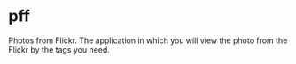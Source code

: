# pff
Photos from Flickr. The application in which you will view the photo from the Flickr by the tags you need.
